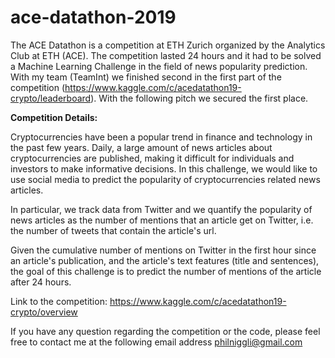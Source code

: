 # ace-datathon-2019

The ACE Datathon is a competition at ETH Zurich organized by the Analytics Club at ETH (ACE). The competition lasted 24 hours and it had to be solved a Machine Learning Challenge in the field of news popularity prediction. With my team (TeamInt) we finished second in the first part of the competition (https://www.kaggle.com/c/acedatathon19-crypto/leaderboard). With the following pitch we secured the first place.

**Competition Details:**

Cryptocurrencies have been a popular trend in finance and technology in the past few years. Daily, a large amount of news articles about cryptocurrencies are published, making it difficult for individuals and investors to make informative decisions. In this challenge, we would like to use social media to predict the popularity of cryptocurrencies related news articles.

In particular, we track data from Twitter and we quantify the popularity of news articles as the number of mentions that an article get on Twitter, i.e. the number of tweets that contain the article's url.

Given the cumulative number of mentions on Twitter in the first hour since an article's publication, and the article's text features (title and sentences), the goal of this challenge is to predict the number of mentions of the article after 24 hours.

Link to the competition: https://www.kaggle.com/c/acedatathon19-crypto/overview

If you have any question regarding the competition or the code, please feel free to contact me at the following email address philniggli@gmail.com
